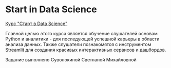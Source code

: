 # Start in Data Science
[Курс "Старт в Data Science"](https://stepik.org/course/194633/)

Главной целью этого курса является обучение слушателей основам Python и аналитики - для последующей успешной карьеры в области анализа данных. 
Также слушатели познакомятся с инструментом Streamlit для создания красивых интерактивных сервисов и дашбордов.

Задание выполнено Суволокиной Светланой Михайловной

